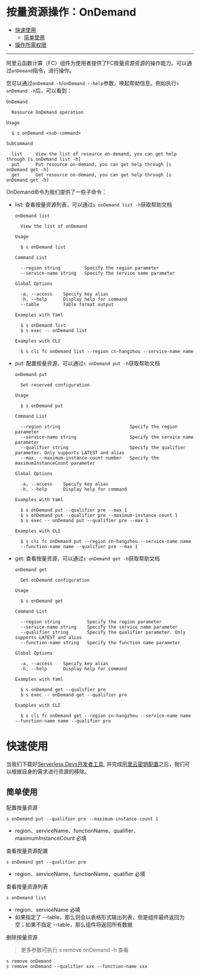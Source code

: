 # 按量资源操作：OnDemand

- [快速使用](#快速使用)
  - [简单使用](#简单使用)
- [操作所需权限](../Others/authority/command.md#onDemand-指令)


------


阿里云函数计算（FC）组件为使用者提供了FC按量资源资源的操作能力。可以通过`onDemand`指令，进行操作。

您可以通过`onDemand -h`/`onDemand --help`参数，唤起帮助信息。例如执行`s onDemand -h`后，可以看到：

```
OnDemand

  Resource OnDemand operation 

Usage

  $ s onDemand <sub-command> 

SubCommand

  list     View the list of resource on-demand, you can get help through [s onDemand list -h] 
  put      Put resource on-demand, you can get help through [s onDemand get -h]               
  get      Get resource on-demand, you can get help through [s onDemand get -h]

```

OnDemand命令为我们提供了一些子命令：

- list: 查看按量资源列表，可以通过`s onDemand list -h`获取帮助文档
    ```
    onDemand list

      View the list of onDemand 

    Usage

      $ s onDemand list 

    Command List

      --region string         Specify the region parameter       
      --service-name string   Specify the service name parameter 

    Global Options

      -a, --access    Specify key alias        
      -h, --help      Display help for command 
      --table         Table format output      

    Examples with Yaml

      $ s onDemand list         
      $ s exec -- onDemand list 

    Examples with CLI

      $ s cli fc onDemand list --region cn-hangzhou --service-name name 
    
    ```
- put: 配置按量资源，可以通过`s onDemand put -h`获取帮助文档
    ```
    onDemand put

      Set reserved configuration 

    Usage

      $ s onDemand put 

    Command List

      --region string                          Specify the region parameter                                    
      --service-name string                    Specify the service name parameter                              
      --qualifier string                       Specify the qualifier parameter. Only supports LATEST and alias 
      --max, --maximum-instance-count number   Specify the maximumInstanceCount parameter                      

    Global Options

      -a, --access    Specify key alias        
      -h, --help      Display help for command 

    Examples with Yaml

      $ s onDemand put --qualifier pre --max 1                    
      $ s onDemand put --qualifier pre --maximum-instance-count 1 
      $ s exec -- onDemand put --qualifier pre --max 1            

    Examples with CLI

      $ s cli fc onDemand put --region cn-hangzhou --service-name name              
      --function-name name --qualifier pre --max 1  
    ```
- get: 查看按量资源，可以通过`s onDemand get -h`获取帮助文档
    ```
    onDemand get

      Get onDemand configuration 

    Usage

      $ s onDemand get 

    Command List

      --region string          Specify the region parameter                                    
      --service-name string    Specify the service name parameter                              
      --qualifier string       Specify the qualifier parameter. Only supports LATEST and alias 
      --function-name string   Specify the function name parameter                             

    Global Options

      -a, --access    Specify key alias        
      -h, --help      Display help for command 

    Examples with Yaml

      $ s onDemand get --qualifier pre         
      $ s exec -- onDemand get --qualifier pre 

    Examples with CLI

      $ s cli fc onDemand get --region cn-hangzhou --service-name name --function-name name --qualifier pre 
    ```

# 快速使用

当我们下载好[Serverless Devs开发者工具](../Getting-started/Install-tutorial.md), 并完成[阿里云密钥配置](../Getting-started/Setting-up-credentials.md)之后，我们可以根据自身的需求进行资源的移除。

## 简单使用

配置按量资源
```
s onDemand put --qualifier pre --maximum-instance-count 1 
```

- region、serviceName、functionName、qualifier、maximumInstanceCount 必填

查看按量资源配置
```
s onDemand get --qualifier pre
```
- region、serviceName、functionName、qualifier 必填

查看按量资源列表
```
s onDemand list
```

- region、serviceName 必填
- 如果指定了 --table，那么则会以表格形式输出列表，但是组件最终返回为空；如果不指定 --table，那么组件将返回所有数据

删除按量资源
> 更多参数可执行 s remove onDemand -h 查看
```
s remove onDemand
s remove onDemand --qualifier xxx --function-name xxx 
```